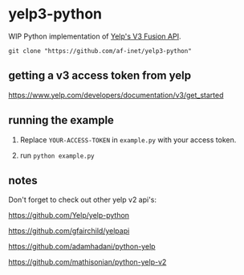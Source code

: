 # yelp3-python

WIP Python implementation of [Yelp's V3 Fusion API](https://www.yelp.com/developers/documentation/v3/).

`git clone "https://github.com/af-inet/yelp3-python"`

## getting a v3 access token from yelp

https://www.yelp.com/developers/documentation/v3/get_started

## running the example

1. Replace `YOUR-ACCESS-TOKEN` in `example.py` with your access token.

2. run `python example.py`

## notes

Don't forget to check out other yelp v2 api's:

https://github.com/Yelp/yelp-python

https://github.com/gfairchild/yelpapi

https://github.com/adamhadani/python-yelp

https://github.com/mathisonian/python-yelp-v2
